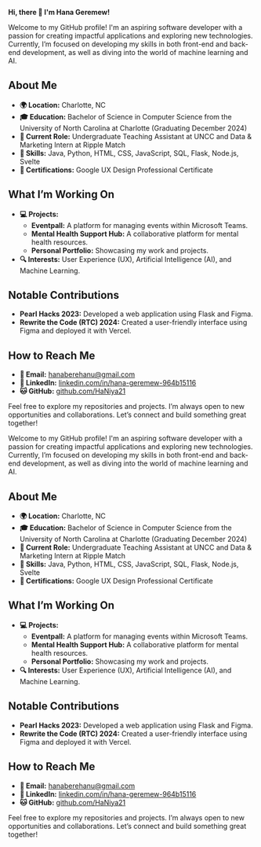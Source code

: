 **Hi, there 👋 I'm Hana Geremew!**

Welcome to my GitHub profile! I'm an aspiring software developer with a passion for creating impactful applications and exploring new technologies. Currently, I’m focused on developing my skills in both front-end and back-end development, as well as diving into the world of machine learning and AI.

## About Me

- **🌍 Location:** Charlotte, NC
- **🎓 Education:** Bachelor of Science in Computer Science from the University of North Carolina at Charlotte (Graduating December 2024)
- **💼 Current Role:** Undergraduate Teaching Assistant at UNCC and Data & Marketing Intern at Ripple Match
- **🔧 Skills:** Java, Python, HTML, CSS, JavaScript, SQL, Flask, Node.js, Svelte
- **📜 Certifications:** Google UX Design Professional Certificate

## What I’m Working On

- **💻 Projects:** 
  - **Eventpall:** A platform for managing events within Microsoft Teams.
  - **Mental Health Support Hub:** A collaborative platform for mental health resources.
  - **Personal Portfolio:** Showcasing my work and projects.
- **🔍 Interests:** User Experience (UX), Artificial Intelligence (AI), and Machine Learning.

## Notable Contributions

- **Pearl Hacks 2023:** Developed a web application using Flask and Figma.
- **Rewrite the Code (RTC) 2024:** Created a user-friendly interface using Figma and deployed it with Vercel.

## How to Reach Me

- **📧 Email:** hanaberehanu@gmail.com
- **🔗 LinkedIn:** [linkedin.com/in/hana-geremew-964b15116](https://linkedin.com/in/hana-geremew-964b15116)
- **🐱 GitHub:** [github.com/HaNiya21](https://github.com/HaNiya21)

Feel free to explore my repositories and projects. I’m always open to new opportunities and collaborations. Let’s connect and build something great together!

Welcome to my GitHub profile! I'm an aspiring software developer with a passion for creating impactful applications and exploring new technologies. Currently, I’m focused on developing my skills in both front-end and back-end development, as well as diving into the world of machine learning and AI.

## About Me

- **🌍 Location:** Charlotte, NC
- **🎓 Education:** Bachelor of Science in Computer Science from the University of North Carolina at Charlotte (Graduating December 2024)
- **💼 Current Role:** Undergraduate Teaching Assistant at UNCC and Data & Marketing Intern at Ripple Match
- **🔧 Skills:** Java, Python, HTML, CSS, JavaScript, SQL, Flask, Node.js, Svelte
- **📜 Certifications:** Google UX Design Professional Certificate

## What I’m Working On

- **💻 Projects:** 
  - **Eventpall:** A platform for managing events within Microsoft Teams.
  - **Mental Health Support Hub:** A collaborative platform for mental health resources.
  - **Personal Portfolio:** Showcasing my work and projects.
- **🔍 Interests:** User Experience (UX), Artificial Intelligence (AI), and Machine Learning.

## Notable Contributions

- **Pearl Hacks 2023:** Developed a web application using Flask and Figma.
- **Rewrite the Code (RTC) 2024:** Created a user-friendly interface using Figma and deployed it with Vercel.

## How to Reach Me

- **📧 Email:** hanaberehanu@gmail.com
- **🔗 LinkedIn:** [linkedin.com/in/hana-geremew-964b15116](https://linkedin.com/in/hana-geremew-964b15116)
- **🐱 GitHub:** [github.com/HaNiya21](https://github.com/HaNiya21)

Feel free to explore my repositories and projects. I’m always open to new opportunities and collaborations. Let’s connect and build something great together!
